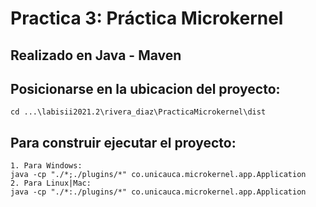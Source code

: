 # Practica 3: Práctica Microkernel
## Realizado en Java - Maven


## Posicionarse en la ubicacion del proyecto: 
```
cd ...\labisii2021.2\rivera_diaz\PracticaMicrokernel\dist
```
## Para construir ejecutar el proyecto: 
```
1. Para Windows:
java -cp "./*;./plugins/*" co.unicauca.microkernel.app.Application
2. Para Linux|Mac:
java -cp "./*:./plugins/*" co.unicauca.microkernel.app.Application
```

